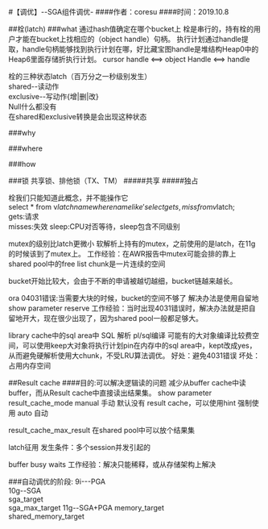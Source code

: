 #【调优】--SGA组件调优-
####作者：coresu
####时间：2019.10.8



##栓(latch)
###what
通过hash值确定在哪个bucket上
栓是串行的，持有栓的用户才能在bucket上找相应的（object handle）句柄。
执行计划通过handle提取，handle句柄能够找到执行计划在哪，好比藏宝图handle是堆结构Heap0中的Heap6里面存储折执行计划。
cursor handle <==> object Handle <==> handle

栓的三种状态latch（百万分之一秒级别发生）  
shared--读动作  
exclusive--写动作{增|删|改}   
Null什么都没有  
在shared和exclusive转换是会出现这种状态

###why

###where

###how





###锁 共享锁、排他锁（TX、TM）
#####共享
#####独占



栓我们只能知道此概念，并不能操作它  
select * from v$latchname where name like '%Mutex%';
select gets,miss from v$latch;  
gets:请求  
misses:失效
sleep:CPU对否等待，sleep包含不同级别

mutex的级别比latch更微小
软解析上持有的mutex，之前使用的是latch，在11g的时候该到了mutex上。
工作经验：在AWR报告中mutex可能会排的靠上   
shared pool中的free list
chunk是一片连续的空间


bucket开始比较大，会由于不断的申请被越切越细，bucket链越来越长。  


ora 04031错误:当需要大块的时候，bucket的空间不够了
解决办法是使用自留地
show parameter reserve
工作经验：当时出现4031错误时，解决办法就是把自留地开大，现在很少出现了，因为shared pool一般都足够大。   

library cache中的sql area中
SQL 解析
pl/sql编译 可能有的大对象编译比较费空间，可以使用keep大对象将执行计划pin在内存中的sql area中，kept改成yes，从而避免硬解析使用大chunk，不受LRU算法调优。
好处：避免4031错误
坏处：占用内存空间

##Result cache
####目的:可以解决逻辑读的问题
减少从buffer cache中读buffer，而从Result cache中直接读出结果集。
show parameter result_cache_mode
manual 手动 默认没有 result cache，可以使用hint 强制使用
auto  自动

result_cache_max_result 在shared pool中可以放个结果集





latch征用
发生条件：多个session并发引起的






buffer busy waits
工作经验：解决只能稀释，或从存储架构上解决  







###自动调优的阶段:
9i---PGA  
10g--SGA    
    sga_target    
    sga_max_target
11g--SGA+PGA
    memory_target    
    shared_memory_target

